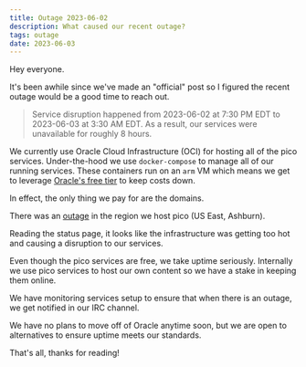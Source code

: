 ```yaml
---
title: Outage 2023-06-02
description: What caused our recent outage?
tags: outage
date: 2023-06-03
---
```


Hey everyone.

It's been awhile since we've made an "official" post so I figured the recent
outage would be a good time to reach out.

> Service disruption happened from 2023-06-02 at 7:30 PM EDT to 2023-06-03 at
> 3:30 AM EDT. As a result, our services were unavailable for roughly 8 hours.

We currently use Oracle Cloud Infrastructure (OCI) for hosting all of the pico
services. Under-the-hood we use `docker-compose` to manage all of our running
services. These containers run on an `arm` VM which means we get to leverage
[Oracle's free tier](https://www.oracle.com/cloud/free/) to keep costs down.

In effect, the only thing we pay for are the domains.

There was an
[outage](https://ocistatus.oraclecloud.com/#/incidents/ocid1.oraclecloudincident.oc1.phx.amaaaaaavwew44aadod6jhd7jyvjnsiib3x2yppv4tf2qvjrlfdf32usdquq)
in the region we host pico (US East, Ashburn).

Reading the status page, it looks like the infrastructure was getting too hot
and causing a disruption to our services.

Even though the pico services are free, we take uptime seriously. Internally we
use pico services to host our own content so we have a stake in keeping them
online.

We have monitoring services setup to ensure that when there is an outage, we get
notified in our IRC channel.

We have no plans to move off of Oracle anytime soon, but we are open to
alternatives to ensure uptime meets our standards.

That's all, thanks for reading!
